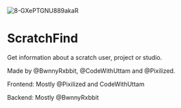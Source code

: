 ![8-GXePTGNU889akaR](https://github.com/BwnnyRxbbit/ScratchFind/assets/167290033/dd91b525-ae87-4580-a4a6-03b9883f97ed)

# ScratchFind
Get information about a scratch user, project or studio.

Made by @BwnnyRxbbit, @CodeWithUttam and @Pixilized.

Frontend: Mostly @Pixilized and CodeWithUttam

Backend: Mostly @BwnnyRxbbit
